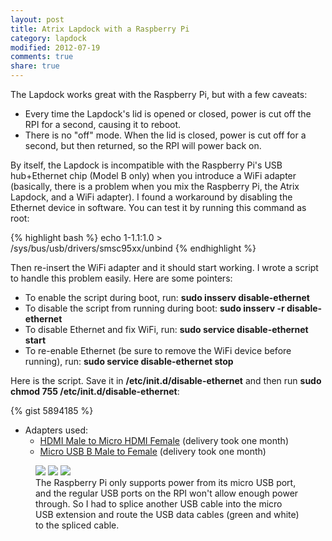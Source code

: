 ```yaml
---
layout: post
title: Atrix Lapdock with a Raspberry Pi
category: lapdock
modified: 2012-07-19
comments: true
share: true
---
```


The Lapdock works great with the Raspberry Pi, but with a few caveats:

* Every time the Lapdock's lid is opened or closed, power is cut off the RPI for a second, causing it to reboot.
* There is no "off" mode. When the lid is closed, power is cut off for a second, but then returned, so the RPI will
  power back on.

By itself, the Lapdock is incompatible with the Raspberry Pi's USB hub+Ethernet chip (Model B only) when you introduce
a WiFi adapter (basically, there is a problem when you mix the Raspberry Pi, the Atrix Lapdock, and a WiFi adapter). I
found a workaround by disabling the Ethernet device in software. You can test it by running this command as root:

{% highlight bash %}
echo 1-1.1:1.0 > /sys/bus/usb/drivers/smsc95xx/unbind
{% endhighlight %}

Then re-insert the WiFi adapter and it should start working. I wrote a script to handle this problem easily. Here are
some pointers:

* To enable the script during boot, run: **sudo insserv disable-ethernet**
* To disable the script from running during boot: **sudo insserv -r disable-ethernet**
* To disable Ethernet and fix WiFi, run: **sudo service disable-ethernet start**
* To re-enable Ethernet (be sure to remove the WiFi device before running), run: **sudo service disable-ethernet stop**

Here is the script. Save it in **/etc/init.d/disable-ethernet** and then run **sudo chmod 755
/etc/init.d/disable-ethernet**:

{% gist 5894185 %}

* Adapters used:
    * [HDMI Male to Micro HDMI Female](http://www.dealextreme.com/p/hdmi-male-to-micro-hdmi-female-adapter-66079)
      (delivery took one month)
    * [Micro USB B Male to Female](http://www.ebay.com/itm/ws/eBayISAPI.dll?ViewItem&item=270928425953)
      (delivery took one month)

<figure class="third">
    <a href="http://imgur.com/cZR03"><img src="http://i.imgur.com/cZR03m.jpg"></a>
    <a href="http://imgur.com/MrTBN"><img src="http://i.imgur.com/MrTBNm.jpg"></a>
    <a href="http://imgur.com/vCYfG"><img src="http://i.imgur.com/vCYfGm.jpg"></a>
    <figcaption>The Raspberry Pi only supports power from its micro USB port, and the regular USB ports on the RPI
    won't allow enough power through. So I had to splice another USB cable into the micro USB extension and route the
    USB data cables (green and white) to the spliced cable.</figcaption>
</figure>
